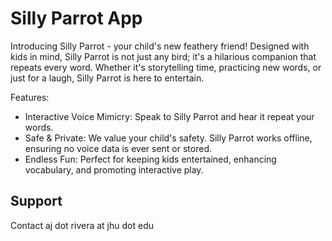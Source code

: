 # Silly Parrot App

Introducing Silly Parrot - your child's new feathery friend! Designed with kids in mind, Silly Parrot is not just any bird; it's a hilarious companion that repeats every word. Whether it's storytelling time, practicing new words, or just for a laugh, Silly Parrot is here to entertain.

Features:

- Interactive Voice Mimicry: Speak to Silly Parrot and hear it repeat your words.  
- Safe & Private: We value your child's safety. Silly Parrot works offline, ensuring no voice data is ever sent or stored.  
- Endless Fun: Perfect for keeping kids entertained, enhancing vocabulary, and promoting interactive play.  

## Support
Contact aj dot rivera at jhu dot edu

